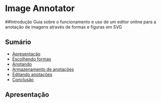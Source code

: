 # Image Annotator
  
  ##Introdução
    Guia sobre o funcionamento e uso de um editor online para a anotação de imagens através de formas e figuras em SVG
 
  ## Sumário
   * [Apresentação](#apresentação)
   * [Escolhendo formas](#escolhendo-formas)
   * [Anotando](#anotando)
   * [Armazenamento de anotações](#armazenamento-de-anotações)
   * [Editando anotações](#editando-anotações)
   * [Conclusão](#conclusão)
 
 ## Apresentação
